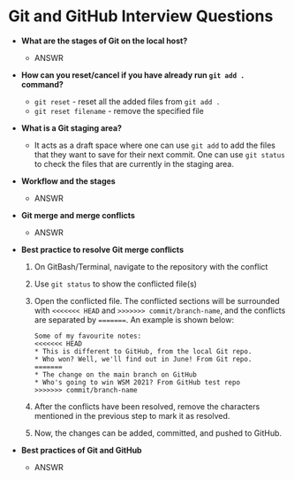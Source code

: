 # Git and GitHub Interview Questions
* **What are the stages of Git on the local host?**
  * ANSWR

* **How can you reset/cancel if you have already run `git add .` command?**
  * `git reset` - reset all the added files from `git add .`
  * `git reset filename` - remove the specified file

* **What is a Git staging area?**
  * It acts as a draft space where one can use `git add` to add the files that they want to save for their next commit. One can use `git status` to check the files that are currently in the staging area.

* **Workflow and the stages**
  * ANSWR

* **Git merge and merge conflicts**
  * ANSWR

* **Best practice to resolve Git merge conflicts**
  1. On GitBash/Terminal, navigate to the repository with the conflict
  2. Use `git status` to show the conflicted file(s)
  3. Open the conflicted file. The conflicted sections will be surrounded with `<<<<<<< HEAD` and `>>>>>>> commit/branch-name`, and the conflicts are separated by `=======`. An example is shown below:
  
     ```
     Some of my favourite notes:
	 <<<<<<< HEAD
	 * This is different to GitHub, from the local Git repo.
     * Who won? Well, we'll find out in June! From Git repo.
	 =======
	 * The change on the main branch on GitHub
     * Who's going to win WSM 2021? From GitHub test repo
	 >>>>>>> commit/branch-name
     ```
  4. After the conflicts have been resolved, remove the characters mentioned in the previous step to mark it as resolved.
  5. Now, the changes can be added, committed, and pushed to GitHub.

* **Best practices of Git and GitHub**
  * ANSWR
